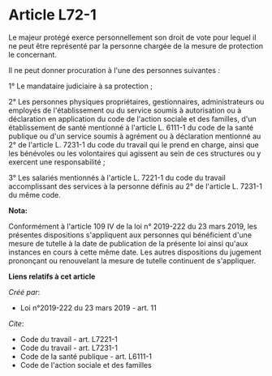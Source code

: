 # Article L72-1

Le majeur protégé exerce personnellement son droit de vote pour lequel il ne peut être représenté par la personne chargée de
la mesure de protection le concernant.

Il ne peut donner procuration à l'une des personnes suivantes :

1° Le mandataire judiciaire à sa protection ;

2° Les personnes physiques propriétaires, gestionnaires, administrateurs ou employés de l'établissement ou du service soumis
à autorisation ou à déclaration en application du code de l'action sociale et des familles, d'un établissement de santé
mentionné à l'article L. 6111-1 du code de la santé publique ou d'un service soumis à agrément ou à déclaration mentionné au
2° de l'article L. 7231-1 du code du travail qui le prend en charge, ainsi que les bénévoles ou les volontaires qui agissent
au sein de ces structures ou y exercent une responsabilité ;

3° Les salariés mentionnés à l'article L. 7221-1 du code du travail accomplissant des services à la personne définis au 2° de
l'article L. 7231-1 du même code.

**Nota:**

Conformément à l'article 109 IV de la loi n° 2019-222 du 23 mars 2019, les présentes dispositions s'appliquent aux personnes
qui bénéficient d'une mesure de tutelle à la date de publication de la présente loi ainsi qu'aux instances en cours à cette
même date. Les autres dispositions du jugement prononçant ou renouvelant la mesure de tutelle continuent de s'appliquer.

**Liens relatifs à cet article**

_Créé par_:

  - Loi n°2019-222 du 23 mars 2019 - art. 11

_Cite_:

  - Code du travail - art. L7221-1
  - Code du travail - art. L7231-1
  - Code de la santé publique - art. L6111-1
  - Code de l'action sociale et des familles
